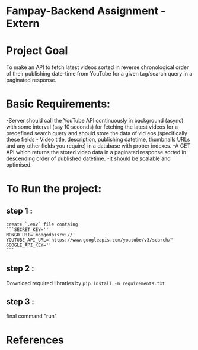 # Fampay-Backend Assignment -Extern

# Project Goal
 To make an API to fetch latest videos sorted in reverse chronological order of their publishing date-time from YouTube for a given tag/search query in a paginated response.
# Basic Requirements:
-Server should call the YouTube API continuously in background (async) with some interval (say 10 seconds) for fetching the latest videos for a predefined search query and should store the data of vid eos (specifically these fields - Video title, description, publishing datetime, thumbnails URLs and any other fields you require) in a database with proper indexes.
-A GET API which returns the stored video data in a paginated response sorted in descending order of published datetime.
-It should be scalable and optimised.

# To Run the project:
 
## step 1 : 
    create `.env` file containg
    ```SECRET_KEY=''
    MONGO_URI='mongodb+srv://'
    YOUTUBE_API_URL='https://www.googleapis.com/youtube/v3/search/'
    GOOGLE_API_KEY=''
    ```
  
  
## step 2 : 
  Download required libraries by `pip install -m requirements.txt`<br>
  
## step 3 : 
  final command "run"

# References

